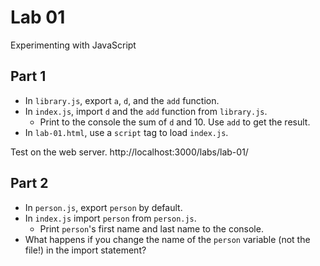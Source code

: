 # Lab 01

Experimenting with JavaScript

## Part 1

- In `library.js`, export `a`, `d`, and the `add` function.
- In `index.js`, import `d` and the `add` function from `library.js`.
  - Print to the console the sum of `d` and 10. Use `add` to get the result.
- In `lab-01.html`, use a `script` tag to load `index.js`.

Test on the web server. http://localhost:3000/labs/lab-01/

## Part 2

- In `person.js`, export `person` by default.
- In `index.js` import `person` from `person.js`.
  - Print `person`'s first name and last name to the console.
- What happens if you change the name of the `person` variable (not the file!) in the import statement?
